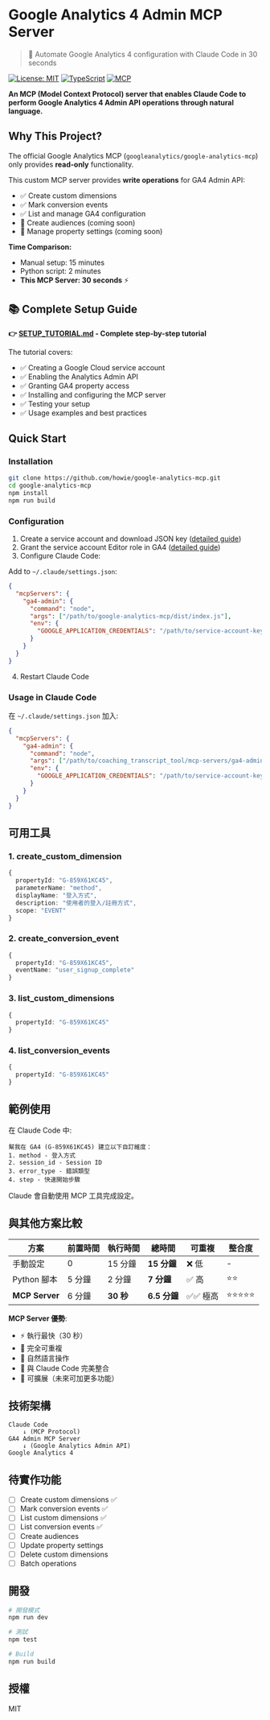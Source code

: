 # Google Analytics 4 Admin MCP Server

> 🤖 Automate Google Analytics 4 configuration with Claude Code in 30 seconds

[![License: MIT](https://img.shields.io/badge/License-MIT-yellow.svg)](https://opensource.org/licenses/MIT)
[![TypeScript](https://img.shields.io/badge/TypeScript-5.0-blue.svg)](https://www.typescriptlang.org/)
[![MCP](https://img.shields.io/badge/MCP-0.5.0-green.svg)](https://modelcontextprotocol.io/)

**An MCP (Model Context Protocol) server that enables Claude Code to perform Google Analytics 4 Admin API operations through natural language.**

## Why This Project?

The official Google Analytics MCP (`googleanalytics/google-analytics-mcp`) only provides **read-only** functionality.

This custom MCP server provides **write operations** for GA4 Admin API:

- ✅ Create custom dimensions
- ✅ Mark conversion events
- ✅ List and manage GA4 configuration
- 🔄 Create audiences (coming soon)
- 🔄 Manage property settings (coming soon)

**Time Comparison:**

- Manual setup: 15 minutes
- Python script: 2 minutes
- **This MCP Server: 30 seconds** ⚡

## 📚 Complete Setup Guide

**👉 [SETUP_TUTORIAL.md](./SETUP_TUTORIAL.md) - Complete step-by-step tutorial**

The tutorial covers:
- ✅ Creating a Google Cloud service account
- ✅ Enabling the Analytics Admin API
- ✅ Granting GA4 property access
- ✅ Installing and configuring the MCP server
- ✅ Testing your setup
- ✅ Usage examples and best practices

## Quick Start

### Installation

```bash
git clone https://github.com/howie/google-analytics-mcp.git
cd google-analytics-mcp
npm install
npm run build
```

### Configuration

1. Create a service account and download JSON key ([detailed guide](./SETUP_TUTORIAL.md#step-1-create-google-cloud-service-account))
2. Grant the service account Editor role in GA4 ([detailed guide](./SETUP_TUTORIAL.md#step-2-grant-ga4-property-access))
3. Configure Claude Code:

Add to `~/.claude/settings.json`:

```json
{
  "mcpServers": {
    "ga4-admin": {
      "command": "node",
      "args": ["/path/to/google-analytics-mcp/dist/index.js"],
      "env": {
        "GOOGLE_APPLICATION_CREDENTIALS": "/path/to/service-account-key.json"
      }
    }
  }
}
```

4. Restart Claude Code

### Usage in Claude Code

在 `~/.claude/settings.json` 加入:

```json
{
  "mcpServers": {
    "ga4-admin": {
      "command": "node",
      "args": ["/path/to/coaching_transcript_tool/mcp-servers/ga4-admin/dist/index.js"],
      "env": {
        "GOOGLE_APPLICATION_CREDENTIALS": "/path/to/service-account-key.json"
      }
    }
  }
}
```

## 可用工具

### 1. create_custom_dimension

```typescript
{
  propertyId: "G-859X61KC45",
  parameterName: "method",
  displayName: "登入方式",
  description: "使用者的登入/註冊方式",
  scope: "EVENT"
}
```

### 2. create_conversion_event

```typescript
{
  propertyId: "G-859X61KC45",
  eventName: "user_signup_complete"
}
```

### 3. list_custom_dimensions

```typescript
{
  propertyId: "G-859X61KC45"
}
```

### 4. list_conversion_events

```typescript
{
  propertyId: "G-859X61KC45"
}
```

## 範例使用

在 Claude Code 中:

```text
幫我在 GA4 (G-859X61KC45) 建立以下自訂維度：
1. method - 登入方式
2. session_id - Session ID
3. error_type - 錯誤類型
4. step - 快速開始步驟
```

Claude 會自動使用 MCP 工具完成設定。

## 與其他方案比較

| 方案 | 前置時間 | 執行時間 | 總時間 | 可重複 | 整合度 |
|-----|---------|---------|--------|--------|--------|
| 手動設定 | 0 | 15 分鐘 | **15 分鐘** | ❌ 低 | - |
| Python 腳本 | 5 分鐘 | 2 分鐘 | **7 分鐘** | ✅ 高 | ⭐⭐ |
| **MCP Server** | 6 分鐘 | **30 秒** | **6.5 分鐘** | ✅✅ 極高 | ⭐⭐⭐⭐⭐ |

**MCP Server 優勢**:

- ⚡ 執行最快（30 秒）
- 🔄 完全可重複
- 🤖 自然語言操作
- 📝 與 Claude Code 完美整合
- 🔧 可擴展（未來可加更多功能）

## 技術架構

```text
Claude Code
    ↓ (MCP Protocol)
GA4 Admin MCP Server
    ↓ (Google Analytics Admin API)
Google Analytics 4
```

## 待實作功能

- [ ] Create custom dimensions ✅
- [ ] Mark conversion events ✅
- [ ] List custom dimensions ✅
- [ ] List conversion events ✅
- [ ] Create audiences
- [ ] Update property settings
- [ ] Delete custom dimensions
- [ ] Batch operations

## 開發

```bash
# 開發模式
npm run dev

# 測試
npm test

# Build
npm run build
```

## 授權

MIT
